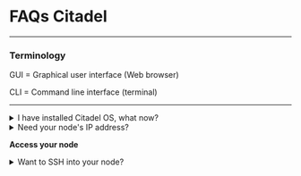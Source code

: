 # FAQs Citadel

---

### Terminology

GUI = Graphical user interface (Web browser)

CLI = Command line interface (terminal)

---

<details>
  <summary>I have installed Citadel OS, what now?</summary>
  
  - Open any browser from any of your devices
  
  - Type in the address bar `citadel.local` OR your node IP address - for help see **Need your node's IP address?**
  
  - type in your password
  
  - enjoy Citadel
  
</details>

<details>
   <summary>Need your node's IP address?</summary>
  
  - Install Angry IP Scanner [here](https://angryip.org/)
  
  - Open Angry IP Scanner and press "Start"
  
  - Identify the IP address of your node looking at "Hostname" and "Ping" (keep in mind that Ethernet has lower ping than Wifi)
</details>


**Access your node**
  
 <details>
        <summary>Want to SSH into your node?</summary>
  
        - Open the Terminal on any device you want to use for SSH into your node

        - write `ssh [account_name]@[ip_address]`

        - replacing `[account_name]` with the name of the account you used when installing Citadel

        - replacing `[ip_address]` with the IP address of your node - for help see **Need your node's IP        address?

</details>



